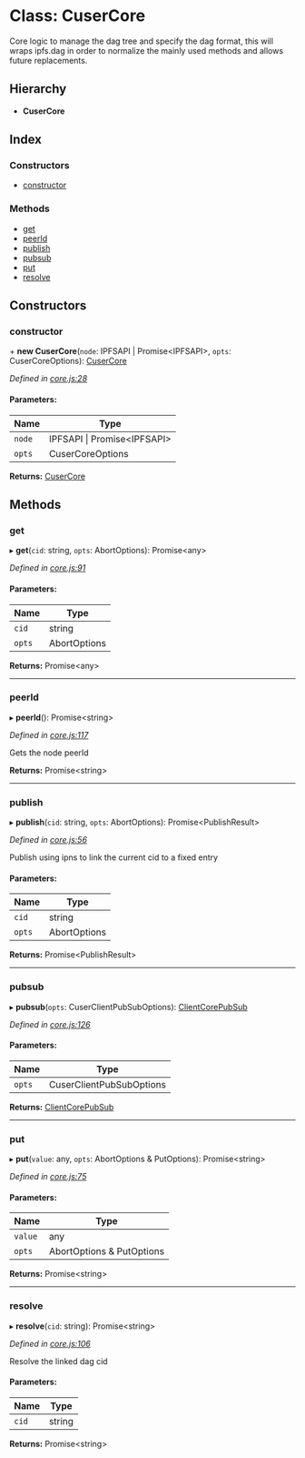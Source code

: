 # Class: CuserCore

Core logic to manage the dag tree and specify the dag format, this will wraps
ipfs.dag in order to normalize the mainly used methods and allows future replacements.

## Hierarchy

* **CuserCore**

## Index

### Constructors

* [constructor](docs/classes/cusercore.md#constructor)

### Methods

* [get](docs/classes/cusercore.md#get)
* [peerId](docs/classes/cusercore.md#peerid)
* [publish](docs/classes/cusercore.md#publish)
* [pubsub](docs/classes/cusercore.md#pubsub)
* [put](docs/classes/cusercore.md#put)
* [resolve](docs/classes/cusercore.md#resolve)

## Constructors

### constructor

\+ **new CuserCore**(`node`: IPFSAPI \| Promise\<IPFSAPI>, `opts`: CuserCoreOptions): [CuserCore](docs/classes/cusercore.md)

*Defined in [core.js:28](https://github.com/rubeniskov/cuser/blob/d94f1e7/packages/core/core.js#L28)*

#### Parameters:

Name | Type |
------ | ------ |
`node` | IPFSAPI \| Promise\<IPFSAPI> |
`opts` | CuserCoreOptions |

**Returns:** [CuserCore](docs/classes/cusercore.md)

## Methods

### get

▸ **get**(`cid`: string, `opts`: AbortOptions): Promise\<any>

*Defined in [core.js:91](https://github.com/rubeniskov/cuser/blob/d94f1e7/packages/core/core.js#L91)*

#### Parameters:

Name | Type |
------ | ------ |
`cid` | string |
`opts` | AbortOptions |

**Returns:** Promise\<any>

___

### peerId

▸ **peerId**(): Promise\<string>

*Defined in [core.js:117](https://github.com/rubeniskov/cuser/blob/d94f1e7/packages/core/core.js#L117)*

Gets the node peerId

**Returns:** Promise\<string>

___

### publish

▸ **publish**(`cid`: string, `opts`: AbortOptions): Promise\<PublishResult>

*Defined in [core.js:56](https://github.com/rubeniskov/cuser/blob/d94f1e7/packages/core/core.js#L56)*

Publish using ipns to link the current cid to a fixed entry

#### Parameters:

Name | Type |
------ | ------ |
`cid` | string |
`opts` | AbortOptions |

**Returns:** Promise\<PublishResult>

___

### pubsub

▸ **pubsub**(`opts`: CuserClientPubSubOptions): [ClientCorePubSub](docs/classes/clientcorepubsub.md)

*Defined in [core.js:126](https://github.com/rubeniskov/cuser/blob/d94f1e7/packages/core/core.js#L126)*

#### Parameters:

Name | Type |
------ | ------ |
`opts` | CuserClientPubSubOptions |

**Returns:** [ClientCorePubSub](docs/classes/clientcorepubsub.md)

___

### put

▸ **put**(`value`: any, `opts`: AbortOptions & PutOptions): Promise\<string>

*Defined in [core.js:75](https://github.com/rubeniskov/cuser/blob/d94f1e7/packages/core/core.js#L75)*

#### Parameters:

Name | Type |
------ | ------ |
`value` | any |
`opts` | AbortOptions & PutOptions |

**Returns:** Promise\<string>

___

### resolve

▸ **resolve**(`cid`: string): Promise\<string>

*Defined in [core.js:106](https://github.com/rubeniskov/cuser/blob/d94f1e7/packages/core/core.js#L106)*

Resolve the linked dag cid

#### Parameters:

Name | Type |
------ | ------ |
`cid` | string |

**Returns:** Promise\<string>
